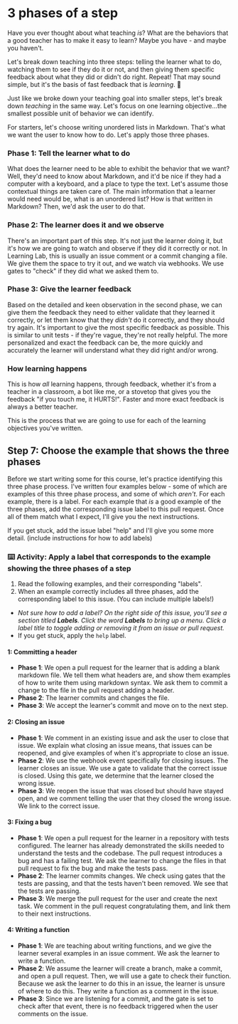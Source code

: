 # 3 phases of a step

Have you ever thought about what teaching _is_? What are the behaviors that a good teacher has to make it easy to learn? Maybe you have - and maybe you haven't.

Let's break down teaching into three steps: telling the learner what to do, watching them to see if they do it or not, and then giving them specific feedback about what they did or didn't do right. Repeat! That may sound simple, but it's the basis of fast feedback that is _learning_. :rainbow:

Just like we broke down your teaching goal into smaller steps, let's break down _teaching_ in the same way. Let's focus on one learning objective...the smallest possible unit of behavior we can identify.

For starters, let's choose writing unordered lists in Markdown. That's what we want the user to know how to do. Let's apply those three phases.

### Phase 1: Tell the learner what to do

What does the learner need to be able to exhibit the behavior that we want? Well, they'd need to know about Markdown, and it'd be nice if they had a computer with a keyboard, and a place to type the text. Let's assume those contextual things are taken care of. The main information that a learner would need would be, what is an unordered list? How is that written in Markdown? Then, we'd ask the user to do that.

### Phase 2: The learner does it and we observe

There's an important part of this step. It's not just the learner doing it, but it's how we are going to watch and observe if they did it correctly or not. In Learning Lab, this is usually an issue comment or a commit changing a file. We give them the space to try it out, and we watch via webhooks. We use gates to "check" if they did what we asked them to.

### Phase 3: Give the learner feedback

Based on the detailed and keen observation in the second phase, we can give them the feedback they need to either validate that they learned it correctly, or let them know that they _didn't_ do it correctly, and they should try again. It's important to give the most specific feedback as possible. This is similar to unit tests - if they're vague, they're not really helpful. The more personalized and exact the feedback can be, the more quickly and accurately the learner will understand what they did right and/or wrong.

### How learning happens

This is how _all_ learning happens, through feedback, whether it's from a teacher in a classroom, a bot like me, or a stovetop that gives you the feedback "if you touch me, it HURTS!". Faster and more exact feedback is always a better teacher.

This is the process that we are going to use for each of the learning objectives you've written.

## Step 7: Choose the example that shows the three phases

Before we start writing some for this course, let's practice identifying this three phase process. I've written four examples below - some of which are examples of this three phase process, and some of which _aren't_. For each example, there is a label. For each example that _is_ a good example of the three phases, add the corresponding issue label to this pull request. Once all of them match what I expect, I'll give you the next instructions.

If you get stuck, add the issue label "help" and I'll give you some more detail. (include instructions for how to add labels)

### :keyboard: Activity: Apply a label that corresponds to the example showing the three phases of a step

1. Read the following examples, and their corresponding "labels".
2. When an example correctly includes all three phases, add the corresponding label to this issue. (You can include multiple labels!)
  - _Not sure how to add a label? On the right side of this issue, you'll see a section titled **Labels**. Click the word **Labels** to bring up a menu. Click a label title to toggle adding or removing it from an issue or pull request._
  - If you get stuck, apply the `help` label.

#### 1: Committing a header

- **Phase 1**: We open a pull request for the learner that is adding a blank markdown file. We tell them what headers are, and show them examples of how to write them using markdown syntax. We ask them to commit a change to the file in the pull request adding a header.
- **Phase 2**: The learner commits and changes the file.
- **Phase 3**: We accept the learner's commit and move on to the next step.

#### 2: Closing an issue

- **Phase 1**: We comment in an existing issue and ask the user to close that issue. We explain what closing an issue means, that issues can be reopened, and give examples of when it's appropriate to close an issue.
- **Phase 2**: We use the webhook event specifically for closing issues. The learner closes an issue. We use a gate to validate that the correct issue is closed. Using this gate, we determine that the learner closed the wrong issue.
- **Phase 3**: We reopen the issue that was closed but should have stayed open, and we comment telling the user that they closed the wrong issue. We link to the correct issue.

#### 3: Fixing a bug

- **Phase 1**: We open a pull request for the learner in a repository with tests configured. The learner has already demonstrated the skills needed to understand the tests and the codebase. The pull request introduces a bug and has a failing test. We ask the learner to change the files in that pull request to fix the bug and make the tests pass.
- **Phase 2**: The learner commits changes. We check using gates that the tests are passing, and that the tests haven't been removed. We see that the tests are passing.
- **Phase 3**: We merge the pull request for the user and create the next task. We comment in the pull request congratulating them, and link them to their next instructions.
  
#### 4: Writing a function

- **Phase 1**: We are teaching about writing functions, and we give the learner several examples in an issue comment. We ask the learner to write a function.
- **Phase 2**: We assume the learner will create a branch, make a commit, and open a pull request. Then, we will use a gate to check their function. Because we ask the learner to do this in an issue, the learner is unsure of where to do this. They write a function as a comment in the issue.
- **Phase 3**: Since we are listening for a commit, and the gate is set to check after that event, there is no feedback triggered when the user comments on the issue.
